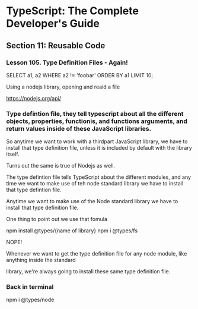 # TypeScript: The Complete Developer's Guide

## Section 11: Reusable Code

### Lesson 105. Type Definition Files - Again!

SELECT a1, a2 WHERE a2 != 'foobar' ORDER BY a1 LIMIT 10;

Using a nodejs library, opening and reaid a file

https://nodejs.org/api/

### Type defintion file, they tell typescript about all the different objects, properties, functionis, and functions arguments, and return values inside of these JavaScript libraries.

So anytime we want to work with a thirdpart JavaScript library, we have to install that type definition file, unless it is included by default with the library itself.

Turns out the same is true of Nodejs as well.

The type defintion file tells TypeScript about the different modules, and any time we want to make use of teh node standard library we have to install that type defintion file.

Anytime we want to make use of the Node standard library we have to install that type definition file.

One thing to point out we use that fomula

npm install @types/{name of library}
npm i @types/fs

NOPE!

Whenever we want to get the type definition file for any node module, like anything inside the standard

library, we're always going to install these same type definition file.

### Back in terminal

npm i @types/node
